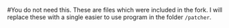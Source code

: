 #You do not need this.
These are files which were included in the fork. I will replace these with a single easier to use program in the folder `/patcher`.

